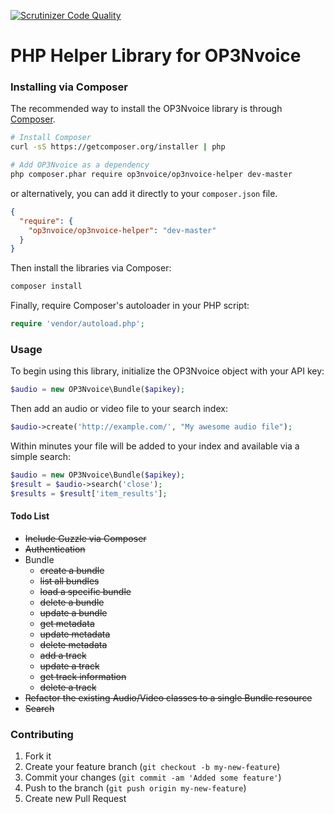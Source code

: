 [![Scrutinizer Code Quality](https://scrutinizer-ci.com/g/OP3Nvoice/op3nvoice-php/badges/quality-score.png?s=461ba0663e453941a097d9b8049ba865c4512617)](https://scrutinizer-ci.com/g/OP3Nvoice/op3nvoice-php/)

PHP Helper Library for OP3Nvoice
=============

### Installing via Composer

The recommended way to install the OP3Nvoice library is through [Composer](http://getcomposer.org).

```bash
# Install Composer
curl -sS https://getcomposer.org/installer | php

# Add OP3Nvoice as a dependency
php composer.phar require op3nvoice/op3nvoice-helper dev-master
```

or alternatively, you can add it directly to your `composer.json` file.

```json
{
  "require": {
    "op3nvoice/op3nvoice-helper": "dev-master"
  }
}
```

Then install the libraries via Composer:

```bash
composer install
```

Finally, require Composer's autoloader in your PHP script:

```php
require 'vendor/autoload.php';
```

### Usage

To begin using this library, initialize the OP3Nvoice object with your API key:

```php
$audio = new OP3Nvoice\Bundle($apikey);
```

Then add an audio or video file to your search index:

```php
$audio->create('http://example.com/', "My awesome audio file");
```

Within minutes your file will be added to your index and available via a simple search:

```php
$audio = new OP3Nvoice\Bundle($apikey);
$result = $audio->search('close');
$results = $result['item_results'];
```

#### Todo List

* ~~Include Guzzle via Composer~~
* ~~Authentication~~
* Bundle
  * ~~create a bundle~~
  * ~~list all bundles~~
  * ~~load a specific bundle~~
  * ~~delete a bundle~~
  * ~~update a bundle~~
  * ~~get metadata~~
  * ~~update metadata~~
  * ~~delete metadata~~
  * ~~add a track~~
  * ~~update a track~~
  * ~~get track information~~
  * ~~delete a track~~
* ~~Refactor the existing Audio/Video classes to a single Bundle resource~~
* ~~Search~~

### Contributing

1. Fork it
2. Create your feature branch (`git checkout -b my-new-feature`)
3. Commit your changes (`git commit -am 'Added some feature'`)
4. Push to the branch (`git push origin my-new-feature`)
5. Create new Pull Request
